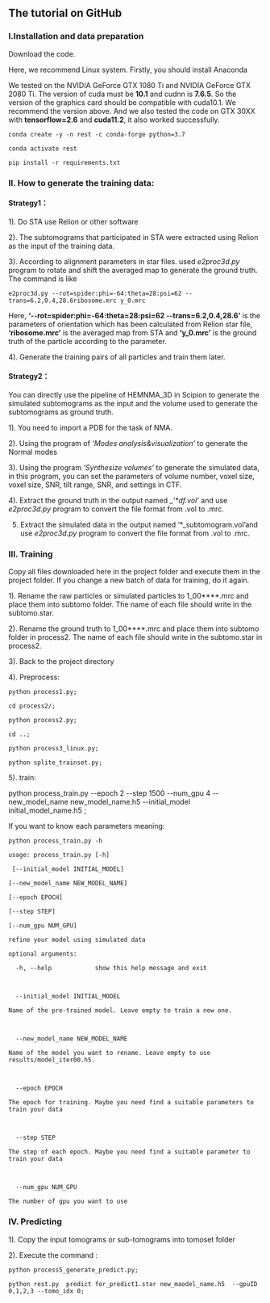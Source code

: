 The tutorial on GitHub  
-------------

### Ⅰ.Installation and data preparation

Download the code.  

Here, we recommend Linux system. Firstly, you should install Anaconda

We tested on the NVIDIA GeForce GTX 1080 Ti and NVIDIA GeForce GTX 2080 Ti. The version of cuda must be **10.1** and cudnn is **7.6.5**. So the version of the graphics card should be compatible with cuda10.1. We recommend the version above. And we also tested the code on GTX 30XX with **tensorflow=2.6** and **cuda11.2**, it also worked successfully.  

```
conda create -y -n rest -c conda-forge python=3.7 

conda activate rest  

pip install -r requirements.txt  
```

### Ⅱ. How to generate the training data:

#### Strategy1：  

1). Do STA use Relion or other software  

2). The subtomograms that participated in STA were extracted using Relion as the input of the training data.   

3). According to alignment parameters in star files. used _e2proc3d.py_ program to rotate and shift the averaged map to generate the ground truth. The command is like  
 
```
e2proc3d.py --rot=spider:phi=-64:theta=28:psi=62 --trans=6.2,0.4,28.6ribosome.mrc y_0.mrc
```
Here, __‘--rot=spider:phi=-64:theta=28:psi=62 --trans=6.2,0.4,28.6’__ is the parameters of orientation which has been calculated from Relion star file, __‘ribosome.mrc’__ is the averaged map from STA and __‘y_0.mrc’__ is the ground truth of the particle according to the parameter.  

4). Generate the training pairs of all particles and train them later.  

#### Strategy2：  

You can directly use the pipeline of HEMNMA_3D in Scipion to generate the simulated subtomograms as the input and the volume used to generate the subtomograms as ground truth.   

1). You need to import a PDB for the task of NMA.  

2). Using the program of _‘Modes analysis&visualization’_ to generate the Normal modes  

3). Using the program _‘Synthesize volumes’_ to generate the simulated data, in this program, you can set the parameters of volume number, voxel size, voxel size, SNR, tilt range, SNR, and settings in CTF.  

4). Extract the ground truth in the output named __‘*_df.vol’__ and use _e2proc3d.py_ program to convert the file format from .vol to .mrc.  

5) Extract the simulated data in the output named ‘*_subtomogram.vol’and use _e2proc3d.py_ program to convert the file format from .vol to .mrc.  

### Ⅲ. Training

Copy all files downloaded here in the project folder and execute them in the project folder. If you change a new batch of data for training, do it again.   

1). Rename the raw particles or simulated particles to 1_00****.mrc and place them into subtomo folder. The name of each file should write in the subtomo.star.  

2). Rename the ground truth to 1_00****.mrc and place them into subtomo folder in process2. The name of each file should write in the subtomo.star in process2.  

3). Back to the project directory  

4). Preprocess:  
```
python process1.py;  

cd process2/;  

python process2.py;  

cd ..;  

python process3_linux.py;  

python splite_trainset.py;  
```
5). train:  

python process_train.py --epoch 2 --step 1500 --num_gpu 4 --new_model_name new_model_name.h5 --initial_model initial_model_name.h5 ;  

If you want to know each parameters meaning:  
```
python process_train.py -h  
```
```
usage: process_train.py [-h]  

 [--initial_model INITIAL_MODEL]  

[--new_model_name NEW_MODEL_NAME]   

[--epoch EPOCH]   

[--step STEP]   

[--num_gpu NUM_GPU]  

refine your model using simulated data  

optional arguments:  

  -h, --help            show this help message and exit  

  

  --initial_model INITIAL_MODEL    

Name of the pre-trained model. Leave empty to train a new one.  

  

  --new_model_name NEW_MODEL_NAME  

Name of the model you want to rename. Leave empty to use results/model_iter00.h5.  

  

  --epoch EPOCH           

The epoch for training. Maybe you need find a suitable parameters to train your data  

  

  --step STEP             

The step of each epoch. Maybe you need find a suitable parameter to train your data  

  

  --num_gpu NUM_GPU       

The number of gpu you want to use  
```
### Ⅳ. Predicting  

1). Copy the input tomograms or sub-tomograms into tomoset folder  

2). Execute the command :   
```
python process5_generate_predict.py;  

python rest.py  predict for_predict1.star new_maodel_name.h5  --gpuID 0,1,2,3 --tomo_idx 0;  
```
  

